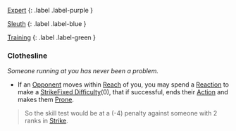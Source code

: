 
[Expert](Game/Expert-List)
{: .label .label-purple }

[Sleuth](Game/Sleuth)
{: .label .label-blue }

[Training](Game/Training-List)
{: .label .label-green }
### Clothesline
*Someone running at you has never been a problem.*
* If an [Opponent](Game/Core/Terminology#Opponent) moves within [Reach](Game/Core/Movement#Reach) of you, you may spend a [Reaction](Game/Core/Reacting#Reaction) to make a [Strike](Game/Core/Strength#Strike)[Fixed Difficulty](Game/Core/Skills#Fixed%20Difficulty)(0), that if successful, ends their [Action](Game/Core/Terminology#Action) and makes them [Prone](Game/Core/Effects#Prone).

> So the skill test would be at a (-4) penalty against someone with 2 ranks in [Strike](Game/Core/Strength#Strike).